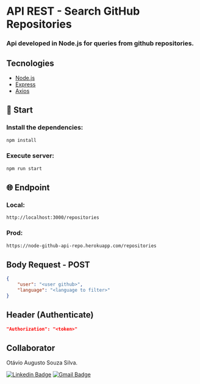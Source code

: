 # API REST - Search GitHub Repositories
### Api developed in Node.js for queries from github repositories.

## Tecnologies
- [Node.js](https://nodejs.org/en/)
- [Express](http://expressjs.com/)
- [Axios](https://axios-http.com/)

## 🚀 Start
### Install the dependencies:
```bash
npm install
```

### Execute server:
```bash
npm run start
```

## 🌐 Endpoint
### Local:
```
http://localhost:3000/repositories
```
### Prod:
```bash
https://node-github-api-repo.herokuapp.com/repositories
```

## Body Request - POST
```JSON
{
    "user": "<user github>",
    "language": "<language to filter>"
}
```

## Header (Authenticate)
```JSON
"Authorization": "<token>"
```

## Collaborator

Otávio Augusto Souza Silva.

[![Linkedin Badge](https://img.shields.io/badge/-LinkedIn-blue?style=flat-square&logo=Linkedin&logoColor=white&link=https://www.linkedin.com/in/otaviosilva22/)](https://www.linkedin.com/in/otaviosilva22/)
[![Gmail Badge](https://img.shields.io/badge/-Gmail-c14438?style=flat-square&logo=Gmail&logoColor=white&link=mailto:otavio.ssilva22@gmail.com)](mailto:otavio.ssilva22@gmail.com)